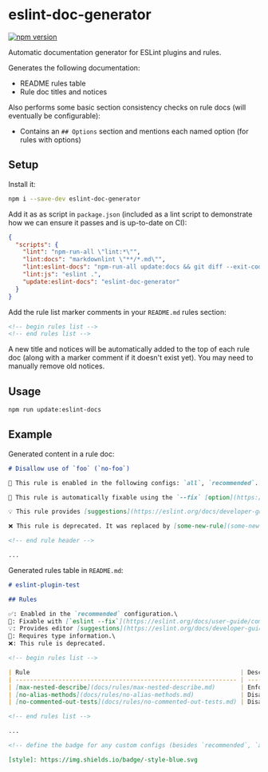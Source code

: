 # eslint-doc-generator

[![npm version][npm-image]][npm-url]

Automatic documentation generator for ESLint plugins and rules.

Generates the following documentation:

- README rules table
- Rule doc titles and notices

Also performs some basic section consistency checks on rule docs (will eventually be configurable):

- Contains an `## Options` section and mentions each named option (for rules with options)

## Setup

Install it:

```sh
npm i --save-dev eslint-doc-generator
```

Add it as as script in `package.json` (included as a lint script to demonstrate how we can ensure it passes and is up-to-date on CI):

```json
{
  "scripts": {
    "lint": "npm-run-all \"lint:*\"",
    "lint:docs": "markdownlint \"**/*.md\"",
    "lint:eslint-docs": "npm-run-all update:docs && git diff --exit-code",
    "lint:js": "eslint .",
    "update:eslint-docs": "eslint-doc-generator"
  }
}
```

Add the rule list marker comments in your `README.md` rules section:

```md
<!-- begin rules list -->
<!-- end rules list -->
```

A new title and notices will be automatically added to the top of each rule doc (along with a marker comment if it doesn't exist yet). You may need to manually remove old notices.

## Usage

```sh
npm run update:eslint-docs
```

## Example

Generated content in a rule doc:

```md
# Disallow use of `foo` (`no-foo`)

💼 This rule is enabled in the following configs: `all`, `recommended`.

🔧 This rule is automatically fixable using the `--fix` [option](https://eslint.org/docs/latest/user-guide/command-line-interface#--fix) on the command line.

💡 This rule provides [suggestions](https://eslint.org/docs/developer-guide/working-with-rules#providing-suggestions) that can be applied manually.

❌ This rule is deprecated. It was replaced by [some-new-rule](some-new-rule.md).

<!-- end rule header -->

...
```

Generated rules table in `README.md`:

```md
# eslint-plugin-test

## Rules

✅: Enabled in the `recommended` configuration.\
🔧: Fixable with [`eslint --fix`](https://eslint.org/docs/user-guide/command-line-interface#fixing-problems).\
💡: Provides editor [suggestions](https://eslint.org/docs/developer-guide/working-with-rules#providing-suggestions).\
💭: Requires type information.\
❌: This rule is deprecated.

<!-- begin rules list -->

| Rule                                                           | Description                                       | 💼            | 🔧  | 💡  | 💭  |
| -------------------------------------------------------------- | ------------------------------------------------- | ------------- | --- | --- | --- |
| [max-nested-describe](docs/rules/max-nested-describe.md)       | Enforces a maximum depth to nested describe calls |               |     |     |     |
| [no-alias-methods](docs/rules/no-alias-methods.md)             | Disallow alias methods                            | ✅ ![style][] | 🔧  |     |     |
| [no-commented-out-tests](docs/rules/no-commented-out-tests.md) | Disallow commented out tests                      | ✅            |     |     |     |

<!-- end rules list -->

...

<!-- define the badge for any custom configs (besides `recommended`, `all`) here -->

[style]: https://img.shields.io/badge/-style-blue.svg
```

[npm-image]: https://badge.fury.io/js/eslint-doc-generator.svg
[npm-url]: https://www.npmjs.com/package/eslint-doc-generator
